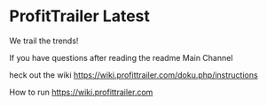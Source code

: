 # ProfitTrailer Latest

We trail the trends!

If you have questions after reading the readme
Main Channel

heck out the wiki
https://wiki.profittrailer.com/doku.php/instructions

How to run
https://wiki.profittrailer.com





